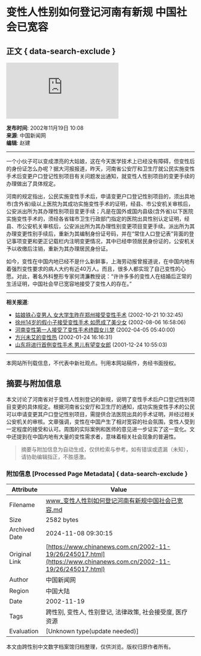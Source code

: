 # 变性人性别如何登记河南有新规 中国社会已宽容

## 正文 { data-search-exclude }


![](http://www.chinanews.com.cn/index.html)

**发布时间**: 2002年11月19日 10:08  
**来源**: 中国新闻网  
**编辑**: 赵建

---

一个小伙子可以变成漂亮的大姑娘，这在今天医学技术上已经没有障碍，但变性后的身份证怎么办呢？据大河报报道，昨天，河南省公安厅和卫生厅就公民实施变性手术后变更户口登记性别项目有关问题发出通知，就变性人性别项目的变更手续的办理做出了具体规定。

河南的规定指出，公民实施变性手术后，申请变更户口登记性别项目的，须出具地市(含外省)级以上医院为其成功实施变性手术的证明，经县、市公安机关审核后，公安派出所为其办理性别项目变更手续；凡是在国外或国内县级(含外省)以下医院实施变性手术的，须经各省辖市卫生行政部门指定的医院出具性别认定证明，经县、市公安机关审核后，公安派出所为其办理性别变更项目变更手续。派出所为其办理变更性别手续后，重新为其编制身份证号码，并在“常住人口登记表”背面的登记事项变更和更正记载栏内注明变更情况，其中已经申领居民身份证的，公安机关予以收缴后注销，重新为其办理居民身份证。

如今，变性在中国内地已经不是什么新鲜事，上海劳动报曾报道说，在中国内地有着强烈变性要求的病人大约有近40万人。而且，很多人都实现了自己变性的心愿。对此，著名外科整形专家何清濂教授说：“许许多多的变性人在结婚后正常的生活证明，中国社会早已宽容地接受了变性人的存在。”

---

**相关报道**:
- [姑娘铁心变男人 女大学生昨在郑州接受变性手术](http://www.chinanews.com.cn/2002-10-21/26/234323.html) (2002-10-21 10:32:45)
- [徐州14岁的假小子接受变性手术 如愿成了美少女](http://www.chinanews.com.cn/2002-08-06/26/209420.html) (2002-08-06 16:58:06)
- [河南变性第一人接受了变性手术终圆女儿梦](http://www.chinanews.com.cn//2002-04-04/26/175511.html) (2002-04-05 05:40:00)
- [方兴未艾的变性热](http://www.chinanews.com.cn//2002-01-24/26/157106.html) (2002-01-24 16:16:31)
- [山东将进行首例变性手术 男儿有望变女郎](http://www.chinanews.com.cn//2001-12-24/26/149017.html) (2001-12-24 10:55:03)

---

本网站所刊载信息，不代表中新社观点。刊用本网站稿件，务经书面授权。

## 摘要与附加信息

<!-- tcd_abstract -->
本文讨论了河南省对于变性人性别登记的新规，说明了变性手术后户口登记性别项目变更的具体规定。根据河南省公安厅和卫生厅的通知，成功实施变性手术的公民可以申请变更其户口登记性别项目，需提供合法医院出具的手术证明，并经过相关公安机关的审核。文章强调，变性在中国产生了相对宽容的社会氛围，变性人受到一定程度的接受和认可。周围的实际案例和医师的意见进一步证实了这一变化。文中还提到在中国内地有大量的变性需求者，意味着相关社会现象的普遍性。
<!-- tcd_abstract_end -->

> 摘要与附加信息为自动生成，仅供检索与参考。如有错误或遗漏（未知），请协助编辑指正，不胜感激。

### 附加信息 [Processed Page Metadata] { data-search-exclude }

| Attribute       | Value                                  |
|-----------------|----------------------------------------|
| Filename        | www_变性人性别如何登记河南有新规中国社会已宽容.md                             |
| Size            | 2582 bytes                           |
| Archived Date   | 2024-11-08 09:30:15                             |
| Original Link   | [https://www.chinanews.com.cn/2002-11-19/26/245017.html](https://www.chinanews.com.cn/2002-11-19/26/245017.html)                       |
| Author          | 中国新闻网                               |
| Region          | 中国大陆                               |
| Date            | 2002-11-19                                 |
| Tags            | 跨性别, 变性人, 性别登记, 法律政策, 社会接受度, 医疗资源                                 |
| Evaluation            | [Unknown type(update needed)]                                 |
<!-- tcd_table_end -->

本文由跨性别中文数字档案馆归档整理，仅供浏览。版权归原作者所有。
